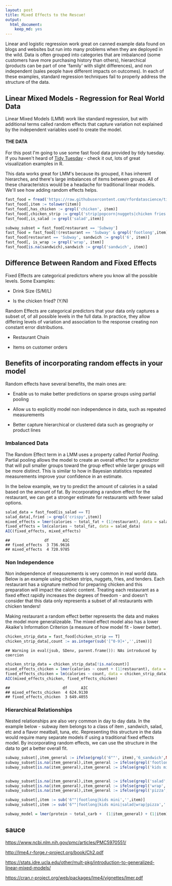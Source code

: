 ```yaml
---
layout: post
title: Mixed Effects to the Rescue!
output: 
  html_document: 
    keep_md: yes
---
```






Linear and logistic regression work great on canned example data found on blogs and websites but
run into many problems when they are deployed in the wild.  Data is often grouped into categories 
that are imbalanced (some customers have more purchasing history than others), hierarchical 
(products can be part of one 'family' with slight differences), and non independent (sales people 
have different impacts on outcomes).  In each of these examples, standard regression 
techniques fail to properly address the structure of the data.  

## Linear Mixed Models - Regression for Real World Data
Linear Mixed Models (LMM) work like 
standard regression, but with additional terms called random effects that capture variation not 
explained by the independent variables used to create the model. 


#### THE DATA

For this post I'm going to use some fast food data provided by tidy tuesday.  If you haven't heard of
[Tidy Tuesday](https://twitter.com/hashtag/tidytuesday?lang=en) - check it out, lots of great visualization examples in R.

This data works great for LMM's because its grouped, it has inherent hierarches, and there's large 
imbalances of items between groups.  All of these characteristcs would be a headache for traditional 
linear models.  We'll see how adding random effects helps. 


```r
fast_food = fread('https://raw.githubusercontent.com/rfordatascience/tidytuesday/master/data/2018/2018-09-04/fastfood_calories.csv')
fast_food[,item := tolower(item)]
fast_food[,has_chicken := grepl('chicken', item)]
fast_food[,chicken_strip := grepl('strip|popcorn|nuggets|chicken fries|tenders',item)]
fast_food[,is_salad := grepl('salad',item)]

subway_subset = fast_food[restaurant == 'Subway']
fast_food = fast_food[!(restaurant == 'Subway' & grepl('footlong',item)) & !(restaurant == 'Subway' & grepl('kids mini',item))]
fast_food[restaurant == 'Subway', sandwich := grepl('6', item)]
fast_food[, is_wrap := grepl('wrap', item)]
fast_food[is.na(sandwich),sandwich := grepl('sandwich', item)]
```

## Difference Between Random and Fixed Effects

Fixed Effects are categorical predictors where you know all the possible levels.  Some Examples:

- Drink Size (S/M/L)

- Is the chicken fried? (Y/N)

Random Effects are categorical predictors that your data only captures a subset of, of all possible 
levels in the full data.  In practice, they allow differing levels of variation and association 
to the response creating non constant error distributions.

- Restaurant Chain 

- Items on customer orders

## Benefits of incorporating random effects in your model

Random effects have several benefits, the main ones are:

- Enable us to make better predictions on sparse groups using partial pooling

- Allow us to explicitly model non independence in data, such as repeated measurements

- Better capture hierarchical or clustered data such as geography or product lines


### Imbalanced Data
The Random Effect term in a LMM uses a property called *Partial Pooling*.  Partial pooling allows the model
to create an overall effect for a predictor that will pull smaller groups toward the group effect while 
larger groups will be more distinct.  This is similar to how in Bayesian statistics repeated measurements
improve your confidence in an estimate.

In the below example, we try to predict the amount of calories in a salad based on the amount of fat.
By incorporating a random effect for the restaurant, we can get a stronger estimate for restaurants
with fewer salad options.


```r
salad_data = fast_food[is_salad == T]
salad_data[,fried := grepl('crispy',item)]
mixed_effects = lmer(calories ~ total_fat + (1|restaurant), data = salad_data)
fixed_effects = lm(calories ~ total_fat, data = salad_data)
AIC(fixed_effects, mixed_effects)
```

```
##               df      AIC
## fixed_effects  3 736.9616
## mixed_effects  4 720.9785
```

### Non Independence 

Non independence of measurements is very common in real world data.  Below is an example using 
chicken strips, nuggets, fries, and tenders.  Each restaurant has a signature method for preparing 
chicken and this preparation will impact the caloric content.  Treating each restaurant as a fixed effect
rapidly increases the degrees of freedom - and doesn't consider that this data only represents a subset
of all restaurants with chicken tenders!

Making restaurant a random effect better represents the data and makes the model more generalizeable.
The mixed effect model also has a lower Akaike's Information Criterion (a measure of how model fit - lower 
better).




```r
chicken_strip_data = fast_food[chicken_strip == T]
chicken_strip_data[,count := as.integer(sub('[^0-9]+','',item))]
```

```
## Warning in eval(jsub, SDenv, parent.frame()): NAs introduced by coercion
```

```r
chicken_strip_data = chicken_strip_data[!is.na(count)]
mixed_effects_chicken = lmer(calories ~ count + (1|restaurant), data = chicken_strip_data)
fixed_effects_chicken = lm(calories ~ count, data = chicken_strip_data)
AIC(mixed_effects_chicken, fixed_effects_chicken)
```

```
##                       df      AIC
## mixed_effects_chicken  4 624.9130
## fixed_effects_chicken  3 649.4055
```

### Hierarchical Relationships

Nested relationships are also very common in day to day data.  In the example below - subway item 
belongs to a class of item , sandwich, salad, etc and a flavor meatball, tuna, etc.  Representing this
structure in the data would require many separate models if using a traditional fixed effects model.
By incorporating random effects, we can use the structure in the data to get a better overall fit.


```r
subway_subset[,item_general := ifelse(grepl('6""', item),'6_sandwich',NA)]
subway_subset[is.na(item_general),item_general := ifelse(grepl('footlong', item),'12_sandwich',NA)]
subway_subset[is.na(item_general),item_general := ifelse(grepl('kids mini', item),'3_sandwich',NA)]


subway_subset[is.na(item_general),item_general := ifelse(grepl('salad', item),'salad',NA)]
subway_subset[is.na(item_general),item_general := ifelse(grepl('wrap', item),'wrap',NA)]
subway_subset[is.na(item_general),item_general := ifelse(grepl('pizza', item),'pizza',NA)]

subway_subset[,item := sub('6""|footlong|kids mini','',item)]
subway_subset[,item := sub('6""|footlong|kids mini|salad|wrap|pizza','',item)]

subway_model = lmer(protein ~ total_carb +  (1|item_general) + (1|item), data = subway_subset)
```


## sauce

https://www.ncbi.nlm.nih.gov/pmc/articles/PMC5970551/

http://lme4.r-forge.r-project.org/book/Ch2.pdf

https://stats.idre.ucla.edu/other/mult-pkg/introduction-to-generalized-linear-mixed-models/

https://cran.r-project.org/web/packages/lme4/vignettes/lmer.pdf

